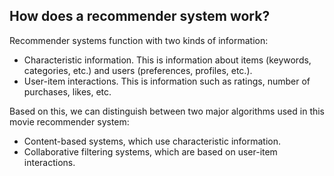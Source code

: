 ## How does a recommender system work?
Recommender systems function with two kinds of information:

-	Characteristic information. This is information about items (keywords, categories, etc.) and users (preferences, profiles, etc.).
-	User-item interactions. This is information such as ratings, number of purchases, likes, etc.

Based on this, we can distinguish between two major algorithms used in this movie recommender system:
-	Content-based systems, which use characteristic information.
-	Collaborative filtering systems, which are based on user-item interactions.